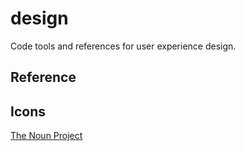# design
Code tools and references for user experience design.

## Reference

## Icons
[The Noun Project](https://thenounproject.com/)
